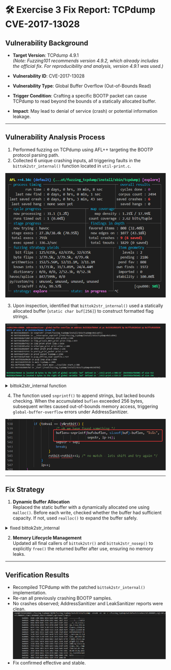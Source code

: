 # 🛠 Exercise 3 Fix Report: TCPdump CVE-2017-13028

## Vulnerability Background

- **Target Version**: TCPdump 4.9.1  
  *(Note: Fuzzing101 recommends version 4.9.2, which already includes the official fix. For reproducibility and analysis, version 4.9.1 was used.)*

- **Vulnerability ID**: CVE-2017-13028

- **Vulnerability Type**: Global Buffer Overflow (Out-of-Bounds Read)

- **Trigger Condition**: Crafting a specific BOOTP packet can cause TCPdump to read beyond the bounds of a statically allocated buffer.

- **Impact**: May lead to denial of service (crash) or potential information leakage.

---

## Vulnerability Analysis Process

1. Performed fuzzing on TCPdump using AFL++ targeting the BOOTP protocol parsing path.
2. Collected 6 unique crashing inputs, all triggering faults in the `bittok2str_internal()` function located in `util-print.c`.

![alt text](fuzzing_result.png)

3. Upon inspection, identified that `bittok2str_internal()` used a statically allocated buffer (`static char buf[256]`) to construct formatted flag strings.

![alt text](crash.png)

<details>
<summary>bittok2str_internal function</summary>

```C
/*
 * Convert a bit token value to a string; use "fmt" if not found.
 * this is useful for parsing bitfields, the output strings are seperated
 * if the s field is positive.
 */
static char *
bittok2str_internal(register const struct tok *lp, register const char *fmt,
       register u_int v, const char *sep)
{
        static char buf[256]; /* our stringbuffer */
        int buflen=0;
        register u_int rotbit; /* this is the bit we rotate through all bitpositions */
        register u_int tokval;
        const char * sepstr = "";

    while (lp != NULL && lp->s != NULL) {
            tokval=lp->v;   /* load our first value */
            rotbit=1;
            while (rotbit != 0) {
                /*
                 * lets AND the rotating bit with our token value
                 * and see if we have got a match
                 */
        if (tokval == (v&rotbit)) {
                    /* ok we have found something */
                    buflen+=snprintf(buf+buflen, sizeof(buf)-buflen, "%s%s",
                                     sepstr, lp->s);
                    sepstr = sep;
                    break;
                }
                rotbit=rotbit<<1; /* no match - lets shift and try again */
            }
            lp++;
    }

        if (buflen == 0)
            /* bummer - lets print the "unknown" message as advised in the fmt string if we got one */
            (void)snprintf(buf, sizeof(buf), fmt == NULL ? "#%08x" : fmt, v);
        return (buf);
}
```

</details>

4. The function used `snprintf()` to append strings, but lacked bounds checking. When the accumulated `buflen` exceeded 256 bytes, subsequent writes caused out-of-bounds memory access, triggering `global-buffer-overflow` errors under AddressSanitizer.

![alt text](snprintf.png)

---

## Fix Strategy

1. **Dynamic Buffer Allocation**  
   Replaced the static buffer with a dynamically allocated one using `malloc()`. Before each write, checked whether the buffer had sufficient capacity. If not, used `realloc()` to expand the buffer safely.

<details>
<summary>fixed bittok2str_internal</summary>

```C   
/*
 * Convert a bit token value to a string; use "fmt" if not found.
 * this is useful for parsing bitfields, the output strings are seperated
 * if the s field is positive.
 */
static char *
bittok2str_internal(register const struct tok *lp, register const char *fmt,
	   register u_int v, const char *sep)
{
        // static char buf[256]; /* our stringbuffer */
		char *buf=malloc(256);//use dynamic buffer
		int bufcap=256;

        int buflen=0;
        register u_int rotbit; /* this is the bit we rotate through all bitpositions */
        register u_int tokval;
        const char * sepstr = "";

	while (lp != NULL && lp->s != NULL) {
            tokval=lp->v;   /* load our first value */
            rotbit=1;
            while (rotbit != 0) {
                /*
                 * lets AND the rotating bit with our token value
                 * and see if we have got a match
                 */
		if (tokval == (v&rotbit)) {
                    /* ok we have found something */

					while(buflen+strlen(sepstr) + strlen(lp->s) + 1 >=bufcap){ // +1 for null terminator
						bufcap*=2;
						buf=realloc(buf,bufcap);
						if (!buf) {
							perror("realloc failed");
							exit(1);
						}
					}
                    buflen+=snprintf(buf+buflen, bufcap-buflen, "%s%s",
                                     sepstr, lp->s);

                    sepstr = sep;
                    break;
                }
                rotbit=rotbit<<1; /* no match - lets shift and try again */
            }
            lp++;
	}

        if (buflen == 0)
            /* bummer - lets print the "unknown" message as advised in the fmt string if we got one */
            (void)snprintf(buf, sizeof(buf), fmt == NULL ? "#%08x" : fmt, v);

        return (buf);
}
```

</details>

2. **Memory Lifecycle Management**  
   Updated all final callers of `bittok2str()` and `bittok2str_nosep()` to explicitly `free()` the returned buffer after use, ensuring no memory leaks.

---

## Verification Results

- Recompiled TCPdump with the patched `bittok2str_internal()` implementation.
- Re-ran all previously crashing BOOTP samples.
- No crashes observed; AddressSanitizer and LeakSanitizer reports were clean.
![alt text](image.png)
- Fix confirmed effective and stable.
